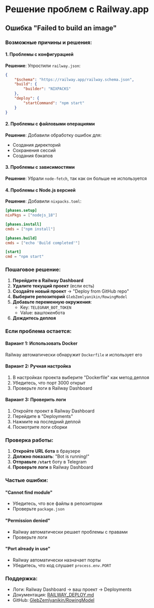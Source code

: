 # Решение проблем с Railway.app

## Ошибка "Failed to build an image"

### Возможные причины и решения:

#### 1. Проблемы с конфигурацией

**Решение**: Упростили `railway.json`:

```json
{
    "$schema": "https://railway.app/railway.schema.json",
    "build": {
        "builder": "NIXPACKS"
    },
    "deploy": {
        "startCommand": "npm start"
    }
}
```

#### 2. Проблемы с файловыми операциями

**Решение**: Добавили обработку ошибок для:

-   Создания директорий
-   Сохранения сессий
-   Создания бэкапов

#### 3. Проблемы с зависимостями

**Решение**: Убрали `node-fetch`, так как он больше не используется

#### 4. Проблемы с Node.js версией

**Решение**: Добавили `nixpacks.toml`:

```toml
[phases.setup]
nixPkgs = ["nodejs_18"]

[phases.install]
cmds = ["npm install"]

[phases.build]
cmds = ["echo 'Build completed'"]

[start]
cmd = "npm start"
```

### Пошаговое решение:

1. **Перейдите в Railway Dashboard**
2. **Удалите текущий проект** (если есть)
3. **Создайте новый проект** → "Deploy from GitHub repo"
4. **Выберите репозиторий** `GlebZemlyanikin/RowingModel`
5. **Добавьте переменную окружения**:
    - Key: `TELEGRAM_BOT_TOKEN`
    - Value: ваш*токен*бота
6. **Дождитесь деплоя**

### Если проблема остается:

#### Вариант 1: Использовать Docker

Railway автоматически обнаружит `Dockerfile` и использует его

#### Вариант 2: Ручная настройка

1. В настройках проекта выберите "Dockerfile" как метод деплоя
2. Убедитесь, что порт 3000 открыт
3. Проверьте логи в Railway Dashboard

#### Вариант 3: Проверить логи

1. Откройте проект в Railway Dashboard
2. Перейдите в "Deployments"
3. Нажмите на последний деплой
4. Посмотрите логи сборки

### Проверка работы:

1. **Откройте URL бота** в браузере
2. **Должно показать**: "Bot is running!"
3. **Отправьте `/start`** боту в Telegram
4. **Проверьте логи** в Railway Dashboard

### Частые ошибки:

#### "Cannot find module"

-   Убедитесь, что все файлы в репозитории
-   Проверьте `package.json`

#### "Permission denied"

-   Railway автоматически решает проблемы с правами
-   Проверьте логи

#### "Port already in use"

-   Railway автоматически назначает порты
-   Убедитесь, что код слушает `process.env.PORT`

### Поддержка:

-   Логи: Railway Dashboard → ваш проект → Deployments
-   Документация: [RAILWAY_DEPLOY.md](RAILWAY_DEPLOY.md)
-   GitHub: [GlebZemlyanikin/RowingModel](https://github.com/GlebZemlyanikin/RowingModel)
